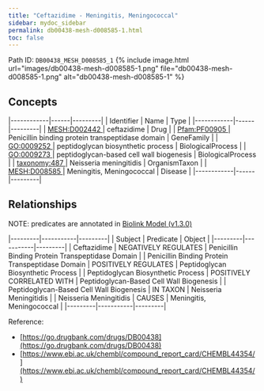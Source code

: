 ```yaml
---
title: "Ceftazidime - Meningitis, Meningococcal"
sidebar: mydoc_sidebar
permalink: db00438-mesh-d008585-1.html
toc: false 
---
```



Path ID: `DB00438_MESH_D008585_1`
{% include image.html url="images/db00438-mesh-d008585-1.png" file="db00438-mesh-d008585-1.png" alt="db00438-mesh-d008585-1" %}

## Concepts

|------------|------|---------|
| Identifier | Name | Type    |
|------------|------|---------|
| <a href="https://identifiers.org/MESH:D002442">MESH:D002442 </a> | ceftazidime | Drug |
| <a href="https://identifiers.org/Pfam:PF00905">Pfam:PF00905 </a> | Penicillin binding protein transpeptidase domain | GeneFamily |
| <a href="https://identifiers.org/GO:0009252">GO:0009252 </a> | peptidoglycan biosynthetic process | BiologicalProcess |
| <a href="https://identifiers.org/GO:0009273">GO:0009273 </a> | peptidoglycan-based cell wall biogenesis | BiologicalProcess |
| <a href="https://identifiers.org/taxonomy:487">taxonomy:487 </a> | Neisseria meningitidis | OrganismTaxon |
| <a href="https://identifiers.org/MESH:D008585">MESH:D008585 </a> | Meningitis, Meningococcal | Disease |
|------------|------|---------|

## Relationships


NOTE: predicates are annotated in <a href="https://github.com/biolink/biolink-model/releases/tag/v1.3.0">Biolink Model (v1.3.0)</a>

|---------|-----------|---------|
| Subject | Predicate | Object  |
|---------|-----------|---------|
| Ceftazidime | NEGATIVELY REGULATES | Penicillin Binding Protein Transpeptidase Domain |
| Penicillin Binding Protein Transpeptidase Domain | POSITIVELY REGULATES | Peptidoglycan Biosynthetic Process |
| Peptidoglycan Biosynthetic Process | POSITIVELY CORRELATED WITH | Peptidoglycan-Based Cell Wall Biogenesis |
| Peptidoglycan-Based Cell Wall Biogenesis | IN TAXON | Neisseria Meningitidis |
| Neisseria Meningitidis | CAUSES | Meningitis, Meningococcal |
|---------|-----------|---------|

Reference: 
  - [https://go.drugbank.com/drugs/DB00438](https://go.drugbank.com/drugs/DB00438)
  - [https://www.ebi.ac.uk/chembl/compound_report_card/CHEMBL44354/](https://www.ebi.ac.uk/chembl/compound_report_card/CHEMBL44354/)
